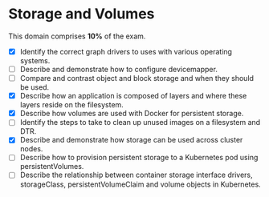 # Storage and Volumes

This domain comprises **10%** of the exam.

- [x] Identify the correct graph drivers to uses with various operating systems.
- [ ] Describe and demonstrate how to configure devicemapper.
- [ ] Compare and contrast object and block storage and when they should be used.
- [x] Describe how an application is composed of layers and where these layers reside on the filesystem.
- [x] Describe how volumes are used with Docker for persistent storage.
- [ ] Identify the steps to take to clean up unused images on a filesystem and DTR.
- [x] Describe and demonstrate how storage can be used across cluster nodes.
- [ ] Describe how to provision persistent storage to a Kubernetes pod using persistentVolumes.
- [ ] Describe the relationship between container storage interface drivers, storageClass, persistentVolumeClaim and volume objects in Kubernetes.
